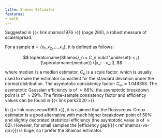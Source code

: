 ```yaml
---
title: Shamos Estimator
features:
- math
---
```


Suggested in {{< link shamos1976 >}} (page 260), a robust measure of scale/spread.

For a sample $\mathbf{x} = \{ x_1, x_2, \ldots, x_n \}$, it is defined as follows:

$$
\operatorname{Shamos}_n = C_n \cdot \underset{i < j}{\operatorname{median}} (|x_i - x_j|),
$$

where $\operatorname{median}$ is a median estimator, $C_n$ is a scale factor,
  which is usually used to make the estimator consistent
  for the standard deviation under the normal distribution.
The asymptotic consistency factor: $C_\infty \approx 1.048358$.
The asymptotic Gaussian efficiency is of $\approx 86\%$; the asymptotic breakdown point is of $\approx 29\%$.
The finite-sample consistency factor and efficiency values can be found in {{< link park2020 >}}.

In {{< link rousseeuw1993 >}},
  it is claimed that the Rousseeuw-Croux estimator is a good alternative with much higher breakdown point of $50\%$
  and slightly decorated statistical efficiency (the asymptotic value is of $\approx 82%$).
However, for small samples the [efficiency gap]({{< ref shamos-vs-qn>}}) is huge, so I prefer the Shamos estimator.
